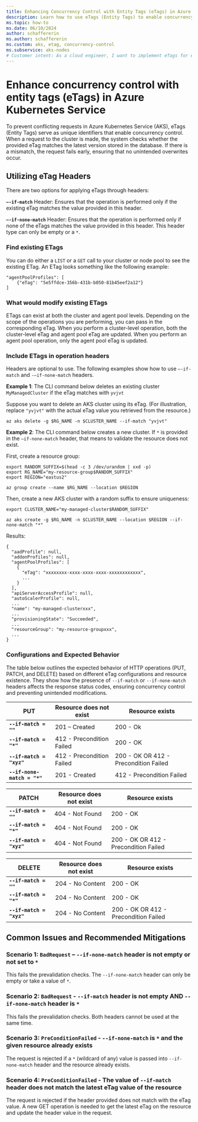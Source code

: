 ```yaml
---
title: Enhancing Concurrency Control with Entity Tags (eTags) in Azure Kubernetes Service
description: Learn how to use eTags (Entity Tags) to enable concurrency control and avoid racing conditions or overwriting scenarios. 
ms.topic: how-to
ms.date: 06/10/2024
author: schaffererin
ms.author: schaffererin
ms.custom: aks, etag, concurrency-control
ms.subservice: aks-nodes
# Customer intent: As a cloud engineer, I want to implement eTags for entity-level concurrency control in Azure Kubernetes Service, so that I can prevent conflicting requests and ensure data integrity during resource updates.
---
```


# Enhance concurrency control with entity tags (eTags) in Azure Kubernetes Service 

To prevent conflicting requests in Azure Kubernetes Service (AKS), eTags (Entity Tags) serve as unique identifiers that enable concurrency control. When a request to the cluster is made, the system checks whether the provided eTag matches the latest version stored in the database. If there is a mismatch, the request fails early, ensuring that no unintended overwrites occur.

## Utilizing eTag Headers

There are two options for applying eTags through headers:

**`–-if-match`** Header: Ensures that the operation is performed only if the existing eTag matches the value provided in this header.

**`–-if-none-match`** Header: Ensures that the operation is performed only if none of the eTags matches the value provided in this header. This header type can only be empty or a `*`. 

### Find existing ETags

You can do either a `LIST` or a `GET` call to your cluster or node pool to see the existing ETag. An ETag looks something like the following example:
```
"agentPoolProfiles": [
    {"eTag": "5e5ffdce-356b-431b-b050-81b45eef2a12"}
]
```

### What would modify existing ETags

ETags can exist at both the cluster and agent pool levels. Depending on the scope of the operations you are performing, you can pass in the corresponding eTag. When you perform a cluster-level operation, both the cluster-level eTag and agent pool eTag are updated. When you perform an agent pool operation, only the agent pool eTag is updated.

### Include ETags in operation headers

Headers are optional to use. The following examples show how to use `–-if-match` and `-–if-none-match` headers. 

**Example 1**: The CLI command below deletes an existing cluster `MyManagedCluster` if the eTag matches with `yvjvt`

Suppose you want to delete an AKS cluster using its eTag. (For illustration, replace `"yvjvt"` with the actual eTag value you retrieved from the resource.)

```shell
az aks delete -g $RG_NAME -n $CLUSTER_NAME --if-match "yvjvt"
```

**Example 2**: The CLI command below creates a new cluster. If `*` is provided in the `–if-none-match` header, that means to validate the resource does not exist.

First, create a resource group:

```azurecli
export RANDOM_SUFFIX=$(head -c 3 /dev/urandom | xxd -p)
export RG_NAME="my-resource-group$RANDOM_SUFFIX"
export REGION="eastus2"

az group create --name $RG_NAME --location $REGION 
```

Then, create a new AKS cluster with a random suffix to ensure uniqueness:

```azurecli
export CLUSTER_NAME="my-managed-cluster$RANDOM_SUFFIX"

az aks create -g $RG_NAME -n $CLUSTER_NAME --location $REGION --if-none-match "*"
```

Results: 

<!-- expected_similarity=0.3 --> 

```output
{
  "aadProfile": null,
  "addonProfiles": null,
  "agentPoolProfiles": [
    {
      "eTag": "xxxxxxxx-xxxx-xxxx-xxxx-xxxxxxxxxxxx",
      ...
    }
  ],
  "apiServerAccessProfile": null,
  "autoScalerProfile": null,
  ...
  "name": "my-managed-clusterxxx",
  ...
  "provisioningState": "Succeeded",
  ...
  "resourceGroup": "my-resource-groupxxx",
  ...
}
```

### Configurations and Expected Behavior

The table below outlines the expected behavior of HTTP operations (PUT, PATCH, and DELETE) based on different eTag configurations and resource existence. They show how the presence of `--if-match` or `--if-none-match` headers affects the response status codes, ensuring concurrency control and preventing unintended modifications.


**PUT** | **Resource does not exist** | **Resource exists**
--- | --- | ---
**`--if-match = ""`** | 201 – Created | 200 - Ok
**`--if-match = "*"`** | 412 - Precondition Failed | 200 - OK
**`--if-match = "xyz"`** | 412 - Precondition Failed | 200 - OK OR 412 - Precondition Failed
**`--if-none-match = "*"`** | 201 - Created | 412 - Precondition Failed


**PATCH** | **Resource does not exist** | **Resource exists**
--- | --- | ---
**`--if-match = ""`** | 404 - Not Found | 200 - OK
**`--if-match = "*"`** | 404 - Not Found | 200 - OK
**`--if-match = "xyz"`** | 404 - Not Found | 200 - OK OR 412 - Precondition Failed


**DELETE** | **Resource does not exist** | **Resource exists**
--- | --- | ---
**`--if-match = ""`** | 204 - No Content | 200 - OK
**`--if-match = "*"`** | 204 - No Content | 200 - OK
**`--if-match = "xyz"`** | 204 - No Content | 200 - OK OR 412 - Precondition Failed

## Common Issues and Recommended Mitigations

### **Scenario 1**: `BadRequest` – `--if-none-match` header is not empty or not set to `*`

This fails the prevalidation checks. The `--if-none-match` header can only be empty or take a value of `*`. 

### **Scenario 2**: `BadRequest`  - `--if-match` header is not empty AND `--if-none-match` header is  `*`

This fails the prevalidation checks. Both headers cannot be used at the same time. 

### **Scenario 3**: `PreConditionFailed` - `--if-none-match` is `*` and the given resource already exists

The request is rejected if a  `*` (wildcard of any) value is passed into `--if-none-match` header and the resource already exists. 

### **Scenario 4**: `PreConditionFailed`  - The value of `--if-match` header does not match the latest eTag value of the resource

The request is rejected if the header provided does not match with the eTag value. A new GET operation is needed to get the latest eTag on the resource and update the header value in the request. 
